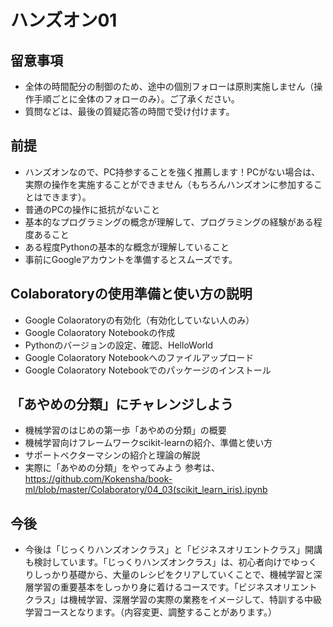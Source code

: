 # ハンズオン01

## 留意事項

* 全体の時間配分の制御のため、途中の個別フォローは原則実施しません（操作手順ごとに全体のフォローのみ）。ご了承ください。
* 質問などは、最後の質疑応答の時間で受け付けます。

## 前提

* ハンズオンなので、PC持参することを強く推薦します！PCがない場合は、実際の操作を実施することができません（もちろんハンズオンに参加することはできます）。
* 普通のPCの操作に抵抗がないこと
* 基本的なプログラミングの概念が理解して、プログラミングの経験がある程度あること
* ある程度Pythonの基本的な概念が理解していること
* 事前にGoogleアカウントを準備するとスムーズです。

## Colaboratoryの使用準備と使い方の説明

* Google Colaoratoryの有効化（有効化していない人のみ）
* Google Colaoratory Notebookの作成
* Pythonのバージョンの設定、確認、HelloWorld
* Google Colaoratory Notebookへのファイルアップロード
* Google Colaoratory Notebookでのパッケージのインストール

## 「あやめの分類」にチャレンジしよう

* 機械学習のはじめの第一歩「あやめの分類」の概要
* 機械学習向けフレームワークscikit-learnの紹介、準備と使い方
* サポートベクターマシンの紹介と理論の解説
* 実際に「あやめの分類」をやってみよう 参考は、https://github.com/Kokensha/book-ml/blob/master/Colaboratory/04_03(scikit_learn_iris).ipynb


## 今後

* 今後は「じっくりハンズオンクラス」と「ビジネスオリエントクラス」開講も検討しています。「じっくりハンズオンクラス」は、初心者向けでゆっくりしっかり基礎から、大量のレシピをクリアしていくことで、機械学習と深層学習の重要基本をしっかり身に着けるコースです。「ビジネスオリエントクラス」は機械学習、深層学習の実際の業務をイメージして、特訓する中級学習コースとなります。（内容変更、調整することがあります。）
